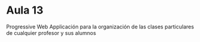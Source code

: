 # Aula 13

Progressive Web Applicación para la organización de las clases particulares de cualquier profesor y sus alumnos
